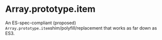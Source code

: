 # Array.prototype.item
An ES-spec-compliant (proposed) `Array.prototype.item`shim/polyfill/replacement that works as far down as ES3.
